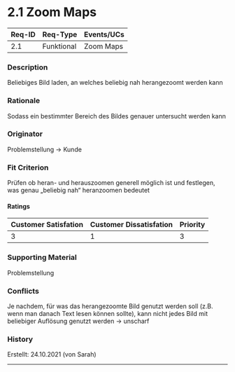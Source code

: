 # 2.1 Zoom Maps

| Req-ID | Req-Type | Events/UCs |
|--------|----------|------------|
| 2.1    |Funktional|Zoom Maps   |

### Description
Beliebiges Bild laden, an welches beliebig nah herangezoomt werden kann

### Rationale
Sodass ein bestimmter Bereich des Bildes genauer untersucht werden kann

### Originator
Problemstellung -> Kunde

### Fit Criterion
Prüfen ob heran- und herauszoomen generell möglich ist und festlegen, was genau „beliebig nah“ heranzoomen bedeutet

#### Ratings
| Customer Satisfation | Customer Dissatisfation | Priority |
|----------------------|-------------------------|----------|
| 3                    | 1                       | 3        |

### Supporting Material
 Problemstellung

### Conflicts
Je nachdem, für was das herangezoomte Bild genutzt werden soll (z.B. wenn man danach Text lesen können sollte), kann nicht jedes Bild mit beliebiger Auflösung genutzt werden -> unscharf

### History
Erstellt: 24.10.2021 (von Sarah)

---
